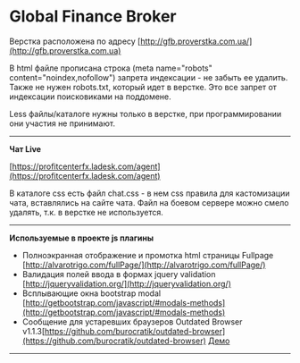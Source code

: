 Global Finance Broker
================ 

Верстка расположена по адресу [http://gfb.proverstka.com.ua/](http://gfb.proverstka.com.ua)

В html файле прописана строка (meta name="robots" content="noindex,nofollow") запрета индексации - не забыть ее удалить. Также не нужен robots.txt, который идет в верстке. Это все запрет от индексации поисковиками на поддомене.

Less файлы/каталоге нужны только в верстке, при программировании они участия не принимают.


---------------------------------------------------------

__Чат Live__

[https://profitcenterfx.ladesk.com/agent](https://profitcenterfx.ladesk.com/agent)

В каталоге css есть файл chat.css - в нем css правила для кастомизации чата, вставлялись на сайте чата. Файл на боевом сервере можно смело удалять, т.к. в верстке не используется.

---------------------------------------------------------

__Используемые в проекте js плагины__
*  Полноэкранная отображение и промотка html страницы Fullpage [http://alvarotrigo.com/fullPage/](http://alvarotrigo.com/fullPage/)
* Валидация полей ввода в формах jquery validation [http://jqueryvalidation.org/](http://jqueryvalidation.org/)
* Всплывающие окна bootstrap modal [http://getbootstrap.com/javascript/#modals-methods](http://getbootstrap.com/javascript/#modals-methods)
* Сообщение для устаревших браузеров Outdated Browser v1.1.3[https://github.com/burocratik/outdated-browser](https://github.com/burocratik/outdated-browser) [Демо](http://outdatedbrowser.com/ru)

---------------------------------------------------------
